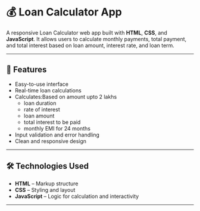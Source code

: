 # 💰 Loan Calculator App

A responsive Loan Calculator web app built with **HTML**, **CSS**, and **JavaScript**. It allows users to calculate monthly payments, total payment, and total interest based on loan amount, interest rate, and loan term.

---

## 🚀 Features

- Easy-to-use interface
- Real-time loan calculations
- Calculates:Based on amount upto 2 lakhs
  - loan duration
  - rate of interest
  - loan amount
  - total interest to be paid
  - monthly EMI for 24 months
- Input validation and error handling
- Clean and responsive design

---


## 🛠️ Technologies Used

- **HTML** – Markup structure  
- **CSS** – Styling and layout  
- **JavaScript** – Logic for calculation and interactivity

---



